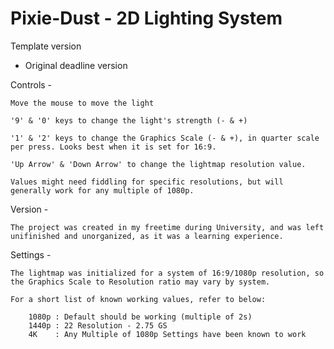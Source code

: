 # Pixie-Dust - 2D Lighting System
Template version
 - Original deadline version

Controls - 

    Move the mouse to move the light
    
    '9' & '0' keys to change the light's strength (- & +)

    '1' & '2' keys to change the Graphics Scale (- & +), in quarter scale per press. Looks best when it is set for 16:9.
    
    'Up Arrow' & 'Down Arrow' to change the lightmap resolution value.
    
    Values might need fiddling for specific resolutions, but will generally work for any multiple of 1080p.
    
   
Version -

    The project was created in my freetime during University, and was left unifinished and unorganized, as it was a learning experience.
    
    
Settings -

    The lightmap was initialized for a system of 16:9/1080p resolution, so the Graphics Scale to Resolution ratio may vary by system.
    
    For a short list of known working values, refer to below:
    
        1080p : Default should be working (multiple of 2s)
        1440p : 22 Resolution - 2.75 GS
        4K    : Any Multiple of 1080p Settings have been known to work 
